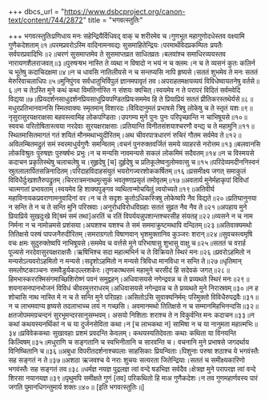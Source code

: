 +++
dbcs_url = "https://www.dsbcproject.org/canon-text/content/744/2872"
title = "भगवत्स्तुतिः"

+++
भगवत्स्तुतिःप्रणिधाय मनः सहेन्द्रियैर्विधिवद्
वाक् च शरीरमेव च।गुणभूत महागुणोदधेस्तव
वक्ष्यामि गुणैकदेशताम्॥१॥परमप्रवरोऽस्मि
वादिनामनवद्यः सुसमाहितेन्द्रियः।परमार्थविदप्रकम्पितः
प्रयतैः सर्वपरप्रवादिभिः॥२॥चरणं सुसमाप्तमेव
ते सुसमाप्तव्रत साधितव्रतः।बलवांश्च समाधिरव्ययस्तव
नारायणशैलराजवत्॥३॥पुरुषऱ्षभ नास्ति
ते व्यथा न विषादो न भयं न च क्लमः।न च ते व्यसनं कुतः
कलिर्न च भूतेषु कदाचिदक्षमा॥४॥न च धावसि नातिलीयसे
न च सन्तप्यसि नापि हृष्यसे।सततं शुभमेव ते
मनः सततं मेरुरिवाचलाधिपः॥५॥मुनिपुंगव सर्वधातुभिर्विपुलं
ज्ञानमपावृतं तव।अपराहतमक्षयव्ययं
विविधेष्वायतनेषु वर्तसे॥६॥न च तेऽस्ति मुने
कथं कथा विमतिर्नास्ति न संशयः क्वचित्।स्वयमेव न ते परापरं
विदितं सर्वमवेदि विद्यया॥७॥प्रियदर्शनसाधुदर्शनप्रियसाधुप्रियपण्डितप्रियःसममेव हि ते प्रियाप्रियं
सततं प्रीतिकरस्तथेर्यसे॥८॥मधुरप्रतिभानवानसि
स्मितवाक्यः स्मृतमान् विशारदः।विविदानुमतं प्रभाषसे
त्रिषु लोकेषु च ते स्तृतं यशः॥९॥नृसुरासुरयक्षराक्षसा
बहवस्त्वामिह लोकपण्डिताः।उपगम्य मुने पुनः
पुनः परिपृच्छान्ति न चाभिषूयसे॥१०॥स्ववचः परितोषितास्त्वया
नरदेवाः सुरयक्षराक्षसाः।प्रतियान्ति विनीतसंशयाश्चरणौ
वन्द्य च ते महामुनि॥११॥स्थितमासितमागतं
गतं शयितं मौनमथाभ्युदीरितम्।अथ चीवरपात्रधारणं
रुचिरं गौतम सर्वमेव ते॥१२॥अविलम्बितमद्रुतं
समं स्वरमाधुर्यगुणैः समन्वितम्।वचनं पुनरुक्तवर्जितं
समये व्याहरसे नरोत्तम॥१३॥बलवानसि लोकविश्रुतः
पुरुषज्ञः पुरुषर्षभः प्रभुः।न च मन्यसि नावमन्यसे
सकलं लोकमिमं सदैवतम्॥१४॥न च विस्मयसे कदाचन
प्रकृतिस्थेषु चलाचलेषु च।सुहृदेषु [च] दुर्हृदेषु च प्रतिकूलेष्वनुलोमवत्सु
च॥१५॥परिदेव्यमदीननिस्वनं
स्रुतलालार्पितसन्निनादितम्।परिदाहविदाहसंयुतं
भयरोगज्वरशोककर्षितम्॥१६॥प्रसमीक्ष्य जगत्
समाकुलं विविधैर्दुःखशतैरुपद्रुतम्।चिररात्रमनाथमुत्सुकं
भवतृष्णाप्रसृतं तमोवृतम्॥१७॥अवतार्य मुनेर्महाकृपां
विविधां चात्मगतां प्रभावताम्।स्वयमेव हि शाक्यपुङ्गव
व्यथितान्मोचयितुं त्वयोच्यते॥१९॥अतिवीर्य महाविनायकप्रवराणामनुवादिनां
वर।न च ते सदृशः कुतोऽधिकस्त्रिषु
लोकेष्वपि नैव विद्यते॥२०॥प्रतिघानुनया न
सन्ति ते न च ते सन्ति मुनि परिस्रवाः।अनुरोधविरोधविग्रहाः
सततं सुव्रत नैव नैव ते॥२१॥अपहाय मुने प्रियाप्रिये
सुखदुःखे वि[षमं समं तथा]अरतिं च रतिं विपर्ययन्नुपशान्तश्चरसीह
संयतह्॥२२॥व्यसने न च नाम
निर्मना न च नामोन्नमसे प्रशंसया।अयशश्च यशश्च ते
समं सममाक्रुष्टमथापि वन्दितम्॥२३॥अतिवाक्यमथो तितिक्षसे
परुषं पापजनैरुदीरितम्।समराग्रगतो विषाणवान्
भृशमुक्तानिव कुञ्जरः शरान्॥२४॥सुवचस्त्वमृषि वचः
क्षमः सुदुरुक्तेष्वपि नाभिषूयसे।सममेव च वर्त्तसे
मुने परिभाषासु शुभासु वाक्षु च॥२५॥सततं च वरार्ह पूज्यसे
नरदेवासुरयक्षराक्षसैः।ऋषिभिश्च सदा महात्मभिर्न
च ते विक्रियते स्थिरं मनः॥२६॥प्रवरोऽहमितो न
मन्यसेऽत्यवरोऽहमितो न मन्यसे।सदृशोऽहमितो न मन्यसे
त्रिविधा मानविधा न सन्ति ते॥२७॥धृतिमान् समलोष्टकाञ्चनः
समवैडुर्यकठल्लशर्करः।तृणकाष्थसमं महामुने
चरसीदं हि सदेवकं जगत्॥२८॥हिमभास्कररश्मिसंगमाच्छिशिरोष्णं
पवनं समुद्वहन्।अधिवासयसे नगेन्द्रवन्न
च ते प्रव्यथते स्थिरं मनः॥२९॥शयनासनपानभोजनं
विविधं चीवरमुत्तराधरम्।अधिवासयसे नगेन्द्रवन्न
च ते प्रव्यथते मुने निरास्रवम्॥३०॥न ह शोचासि नाथ
नास्ति मे न च ते सन्ति मुने परिग्रहाः।असितोऽसि सुवाक्यनिर्मम्ः
परिमुक्तो विविधैरुपद्रवैः॥३१॥न च लाभमवाप्य हृष्यसे
तदलाभाच्च लयं न गच्छसि। अवमानमथो तितिक्षसे
न च सम्मानमिहभिनन्दसि॥३२॥क्षतजोपममग्रचन्दनं
सुरभूमन्दरसानुसम्भवम्। असयो निशिताः शराश्च
ते न विकुर्वन्ति मनः कदाचन॥३३॥न कथां कथयस्यनर्थिकां
न च या दुर्जनसेविता कथा।न [च लाभकथा न] सामिषा न च या
नानुमता महात्मभिः॥३४॥प्रविवेककथाः सुखावहाः
प्रशमं प्रवदन्ति केवलम्। कथयस्यतिदेवताः
कथाः कथिता या विनयन्ति किल्विषम्॥३५॥मधुराणि च सङ्गतानि
च स्वभिनीतानि च सारवन्ति च। वचनानि मुने प्रभाषसे
जगदर्थाय विनिष्चितानि च॥३६॥अबुधा विपरीतदर्शनाश्चपलाः
साहसिकाः प्रियन्विताः।पिशुनाः परुषा शठाश्च
ये भगवंस्तैः सह सङ्गतं न ते॥३७॥अशठा ऋजवश्च ये
नराः शुचयः सत्यरता जितेन्द्रियाः।सततं च समीक्ष्यकारिणो
भगवंस्तैः सह सङ्गतं तव॥३८॥धर्मज्ञ नयज्ञ पुद्रलज्ञ
त्वां वन्दे षडभिज्ञ सर्वदैव।क्षेत्रज्ञ मुने
परापरज्ञ त्वां वन्दे शिरसा नयानयज्ञ॥३९॥पृथुमपि समीक्षते
गुणं [तव] परिकथितो हि माअ गुणैकदेशः।न तव गुणमहार्णवस्य
पारं जगति पुमानधिगन्तुमार्य शक्तः॥४०॥
[इति भगवत्स्तुतिः॥]
